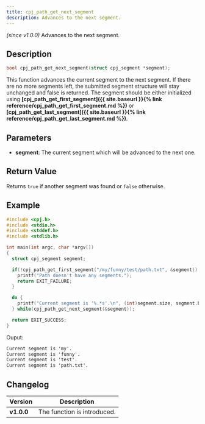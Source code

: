 ```yaml
---
title: cpj_path_get_next_segment
description: Advances to the next segment.
---
```


_(since v1.0.0)_
Advances to the next segment.

## Description

```c
bool cpj_path_get_next_segment(struct cpj_segment *segment);
```

This function advances the current segment to the next segment. If there are no more segments left, the submitted segment structure will stay unchanged and false is returned. The segment should be either initialized using **[cpj_path_get_first_segment]({{ site.baseurl }}{% link reference/cpj_path_get_first_segment.md %})** or **[cpj_path_get_last_segment]({{ site.baseurl }}{% link reference/cpj_path_get_last_segment.md %})**.

## Parameters

* **segment**: The current segment which will be advanced to the next one.

## Return Value

Returns ``true`` if another segment was found or ``false`` otherwise.

## Example

```c
#include <cpj.h>
#include <stdio.h>
#include <stddef.h>
#include <stdlib.h>

int main(int argc, char *argv[])
{
  struct cpj_segment segment;

  if(!cpj_path_get_first_segment("/my/funny/test/path.txt", &segment)) {
    printf("Path doesn't have any segments.");
    return EXIT_FAILURE;
  }

  do {
    printf("Current segment is '%.*s'.\n", (int)segment.size, segment.begin);
  } while(cpj_path_get_next_segment(&segment));

  return EXIT_SUCCESS;
}
```

Ouput:

```txt
Current segment is 'my'.
Current segment is 'funny'.
Current segment is 'test'.
Current segment is 'path.txt'.
```

## Changelog

| Version    | Description                                            |
|------------|--------------------------------------------------------|
| **v1.0.0** | The function is introduced.                            |
